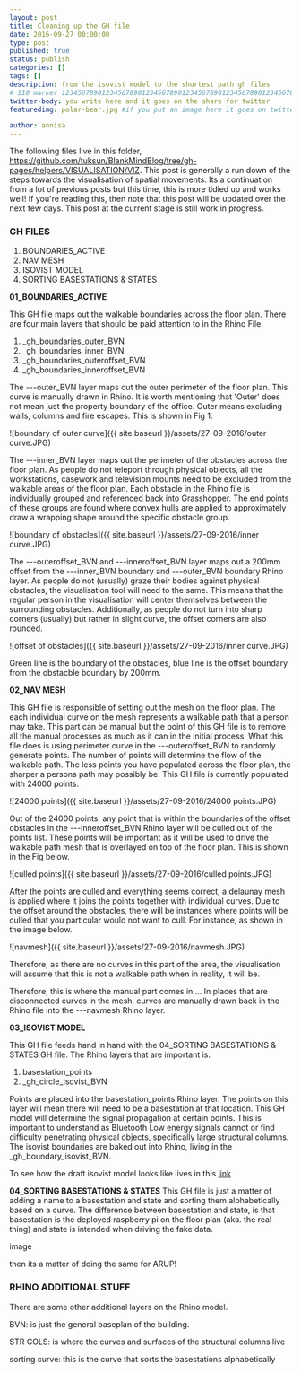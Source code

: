```yaml
---
layout: post
title: Cleaning up the GH file
date: 2016-09-27 00:00:00
type: post
published: true
status: publish
categories: []
tags: []
description: from the isovist model to the shortest path gh files
# 110 marker 1234567890123456789012345678901234567890123456789012345678901234567890123456789012345678901234567890123456789
twitter-body: you write here and it goes on the share for twitter
featuredimg: polar-bear.jpg #if you put an image here it goes on twitter too

author: annisa
---
```


The following files live in this folder, https://github.com/tuksun/BlankMindBlog/tree/gh-pages/helpers/VISUALISATION/VIZ. This post is generally a run down of the steps towards the visualisation of spatial movements. Its a continuation from a lot of previous posts but this time, this is more tidied up and works well! If you're reading this, then note that this post will be updated over the next few days. This post at the current stage is still work in progress.

### GH FILES

1. BOUNDARIES_ACTIVE
2. NAV MESH
3. ISOVIST MODEL
4. SORTING BASESTATIONS & STATES

<b>01_BOUNDARIES_ACTIVE</b>

This GH file maps out the walkable boundaries across the floor plan. There are four main layers that should be paid attention to in the Rhino File.

1. _gh_boundaries_outer_BVN
2. _gh_boundaries_inner_BVN
3. _gh_boundaries_outeroffset_BVN
4. _gh_boundaries_inneroffset_BVN

The ---outer_BVN layer maps out the outer perimeter of the floor plan. This curve is manually drawn in Rhino. It is worth mentioning that 'Outer' does not mean just the property boundary of the office. Outer means excluding walls, columns and fire escapes. This is shown in Fig 1. 

![boundary of outer curve]({{ site.baseurl }}/assets/27-09-2016/outer curve.JPG)

The ---inner_BVN layer maps out the perimeter of the obstacles across the floor plan. As people do not teleport through physical objects, all the workstations, casework and television mounts need to be excluded from the walkable areas of the floor plan. Each obstacle in the Rhino file is individually grouped and referenced back into Grasshopper. The end points of these groups are found where convex hulls are applied to approximately draw a wrapping shape around the specific obstacle group. 

![boundary of obstacles]({{ site.baseurl }}/assets/27-09-2016/inner curve.JPG)

The ---outeroffset_BVN and ---inneroffset_BVN layer maps out a 200mm offset from the ---inner_BVN boundary and ---outer_BVN boundary Rhino layer. As people do not (usually) graze their bodies against physical obstacles, the visualisation tool will need to the same. This means that the regular person in the visualisation will center themselves between the surrounding obstacles. Additionally, as people do not turn into sharp corners (usually) but rather in slight curve, the offset corners are also rounded. 

![offset of obstacles]({{ site.baseurl }}/assets/27-09-2016/inner curve.JPG)

Green line is the boundary of the obstacles, blue line is the offset boundary from the obstacble boundary by 200mm.

<b>02_NAV MESH</b>

This GH file is responsible of setting out the mesh on the floor plan. The each individual curve on the mesh represents a walkable path that a person may take. This part can be manual but the point of this GH file is to remove all the manual processes as much as it can in the initial process. What this file does is using perimeter curve in the ---outeroffset_BVN to randomly generate points. The number of points will determine the flow of the walkable path. The less points you have populated across the floor plan, the sharper a persons path may possibly be. This GH file is currently populated with 24000 points. 

![24000 points]({{ site.baseurl }}/assets/27-09-2016/24000 points.JPG)

Out of the 24000 points, any point that is within the boundaries of the offset obstacles in the ---inneroffset_BVN Rhino layer will be culled out of the points list. These points will be important as it will be used to drive the walkable path mesh that is overlayed on top of the floor plan. This is shown in the Fig below. 

![culled points]({{ site.baseurl }}/assets/27-09-2016/culled points.JPG)

After the points are culled and everything seems correct, a delaunay mesh is applied where it joins the points together with individual curves. Due to the offset around the obstacles, there will be instances where points will be culled that you particular would not want to cull. For instance, as shown in the image below.

![navmesh]({{ site.baseurl }}/assets/27-09-2016/navmesh.JPG)

Therefore, as there are no curves in this part of the area, the visualisation will assume that this is not a walkable path when in reality, it will be.

Therefore, this is where the manual part comes in ... 
In places that are disconnected curves in the mesh, curves are manually drawn back in the Rhino file into the ---navmesh Rhino layer.

<b>03_ISOVIST MODEL</b>

This GH file feeds hand in hand with the 04_SORTING BASESTATIONS & STATES GH file. The Rhino layers that are important is:

1. basestation_points 
2. _gh_circle_isovist_BVN

Points are placed into the basestation_points Rhino layer. The points on this layer will mean there will need to be a basestation at that location. This GH model will determine the signal propagation at certain points. This is important to understand as Bluetooth Low energy signals cannot or find difficulty penetrating physical objects, specifically large structural columns. The isovist boundaries are baked out into Rhino, living in the _gh_boundary_isovist_BVN. 

To see how the draft isovist model looks like lives in this [link](http://where-in.space/2016/bvn-and-arup-isovist)

<b>04_SORTING BASESTATIONS & STATES</b>
This GH file is just a matter of adding a name to a basestation and state and sorting them alphabetically based on a curve. The difference between basestation and state, is that basestation is the deployed raspberry pi on the floor plan (aka. the real thing) and state is intended when driving the fake data. 

image

then its a matter of doing the same for ARUP! 

### RHINO ADDITIONAL STUFF

There are some other additional layers on the Rhino model.

BVN: is just the general baseplan of the building.

STR COLS: is where the curves and surfaces of the structural columns live

sorting curve: this is the curve that sorts the basestations alphabetically

